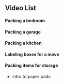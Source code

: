 ## Video List
#### Packing a bedroom
#### Packing a garage
#### Packing a kitchen
#### Labeling boxes for a move
#### Packing items for storage
* Intro to paper pads
